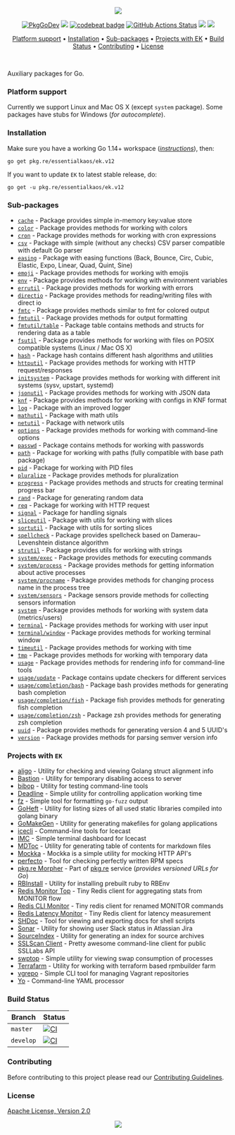 <p align="center"><a href="#readme"><img src="https://gh.kaos.st/go-ek.svg"/></a></p>

<p align="center">
  <a href="https://pkg.go.dev/github.com/essentialkaos/ek"><img src="https://pkg.go.dev/badge/essentialkaos/ek" alt="PkgGoDev" /></a>
  <a href="https://goreportcard.com/report/github.com/essentialkaos/ek"><img src="https://goreportcard.com/badge/github.com/essentialkaos/ek" /></a>
  <a href="https://codebeat.co/projects/github-com-essentialkaos-ek"><img alt="codebeat badge" src="https://codebeat.co/badges/3649d737-e5b9-4465-9765-b9f4ebec60ec" /></a>
  <a href="https://github.com/essentialkaos/ek/actions"><img src="https://github.com/essentialkaos/ek/workflows/CI/badge.svg" alt="GitHub Actions Status" /></a>
  <a href="https://github.com/essentialkaos/ek/actions?query=workflow%3ACodeQL"><img src="https://github.com/essentialkaos/ek/workflows/CodeQL/badge.svg" /></a>
  <a href="#license"><img src="https://gh.kaos.st/apache2.svg" /></a>
</p>

<p align="center"><a href="#platform-support">Platform support</a> • <a href="#installation">Installation</a> • <a href="#sub-packages">Sub-packages</a> • <a href="#projects-with-ek">Projects with EK</a> • <a href="#build-status">Build Status</a> • <a href="#contributing">Contributing</a> • <a href="#license">License</a></p>

<br/>

Auxiliary packages for Go.

### Platform support

Currently we support Linux and Mac OS X (except `system` package). Some packages have stubs for Windows (_for autocomplete_).

### Installation

Make sure you have a working Go 1.14+ workspace (_[instructions](https://golang.org/doc/install)_), then:

```
go get pkg.re/essentialkaos/ek.v12
```

If you want to update `EK` to latest stable release, do:

```
go get -u pkg.re/essentialkaos/ek.v12
```

### Sub-packages

* [`cache`](https://godoc.org/pkg.re/essentialkaos/ek.v12/cache) - Package provides simple in-memory key:value store
* [`color`](https://godoc.org/pkg.re/essentialkaos/ek.v12/color) - Package provides methods for working with colors
* [`cron`](https://godoc.org/pkg.re/essentialkaos/ek.v12/cron) - Package provides methods for working with cron expressions
* [`csv`](https://godoc.org/pkg.re/essentialkaos/ek.v12/csv) - Package with simple (without any checks) CSV parser compatible with default Go parser
* [`easing`](https://godoc.org/pkg.re/essentialkaos/ek.v12/easing) - Package with easing functions (Back, Bounce, Circ, Cubic, Elastic, Expo, Linear, Quad, Quint, Sine)
* [`emoji`](https://godoc.org/pkg.re/essentialkaos/ek.v12/emoji) - Package provides methods for working with emojis
* [`env`](https://godoc.org/pkg.re/essentialkaos/ek.v12/env) - Package provides methods for working with environment variables
* [`errutil`](https://godoc.org/pkg.re/essentialkaos/ek.v12/errutil) - Package provides methods for working with errors
* [`directio`](https://godoc.org/pkg.re/essentialkaos/ek.v12/directio) - Package provides methods for reading/writing files with direct io
* [`fmtc`](https://godoc.org/pkg.re/essentialkaos/ek.v12/fmtc) - Package provides methods similar to fmt for colored output
* [`fmtutil`](https://godoc.org/pkg.re/essentialkaos/ek.v12/fmtutil) - Package provides methods for output formatting
* [`fmtutil/table`](https://godoc.org/pkg.re/essentialkaos/ek.v12/fmtutil/table) - Package table contains methods and structs for rendering data as a table
* [`fsutil`](https://godoc.org/pkg.re/essentialkaos/ek.v12/fsutil) - Package provides methods for working with files on POSIX compatible systems (Linux / Mac OS X)
* [`hash`](https://godoc.org/pkg.re/essentialkaos/ek.v12/hash) - Package hash contains different hash algorithms and utilities
* [`httputil`](https://godoc.org/pkg.re/essentialkaos/ek.v12/httputil) - Package provides methods for working with HTTP request/responses
* [`initsystem`](https://godoc.org/pkg.re/essentialkaos/ek.v12/initsystem) - Package provides methods for working with different init systems (sysv, upstart, systemd)
* [`jsonutil`](https://godoc.org/pkg.re/essentialkaos/ek.v12/jsonutil) - Package provides methods for working with JSON data
* [`knf`](https://godoc.org/pkg.re/essentialkaos/ek.v12/knf) - Package provides methods for working with configs in KNF format
* [`log`](https://godoc.org/pkg.re/essentialkaos/ek.v12/log) - Package with an improved logger
* [`mathutil`](https://godoc.org/pkg.re/essentialkaos/ek.v12/mathutil) - Package with math utils
* [`netutil`](https://godoc.org/pkg.re/essentialkaos/ek.v12/netutil) - Package with network utils
* [`options`](https://godoc.org/pkg.re/essentialkaos/ek.v12/options) - Package provides methods for working with command-line options
* [`passwd`](https://godoc.org/pkg.re/essentialkaos/ek.v12/passwd) - Package contains methods for working with passwords
* [`path`](https://godoc.org/pkg.re/essentialkaos/ek.v12/path) - Package for working with paths (fully compatible with base path package)
* [`pid`](https://godoc.org/pkg.re/essentialkaos/ek.v12/pid) - Package for working with PID files
* [`pluralize`](https://godoc.org/pkg.re/essentialkaos/ek.v12/pluralize) - Package provides methods for pluralization
* [`progress`](https://godoc.org/pkg.re/essentialkaos/ek.v12/progress) - Package provides methods and structs for creating terminal progress bar
* [`rand`](https://godoc.org/pkg.re/essentialkaos/ek.v12/rand) - Package for generating random data
* [`req`](https://godoc.org/pkg.re/essentialkaos/ek.v12/req) - Package for working with HTTP request
* [`signal`](https://godoc.org/pkg.re/essentialkaos/ek.v12/signal) - Package for handling signals
* [`sliceutil`](https://godoc.org/pkg.re/essentialkaos/ek.v12/sliceutil) - Package with utils for working with slices
* [`sortutil`](https://godoc.org/pkg.re/essentialkaos/ek.v12/sortutil) - Package with utils for sorting slices
* [`spellcheck`](https://godoc.org/pkg.re/essentialkaos/ek.v12/spellcheck) - Package provides spellcheck based on Damerau–Levenshtein distance algorithm
* [`strutil`](https://godoc.org/pkg.re/essentialkaos/ek.v12/strutil) - Package provides utils for working with strings
* [`system/exec`](https://godoc.org/pkg.re/essentialkaos/ek.v12/system/process) - Package provides methods for executing commands
* [`system/process`](https://godoc.org/pkg.re/essentialkaos/ek.v12/system/process) - Package provides methods for getting information about active processes
* [`system/procname`](https://godoc.org/pkg.re/essentialkaos/ek.v12/system/process) - Package provides methods for changing process name in the process tree
* [`system/sensors`](https://godoc.org/pkg.re/essentialkaos/ek.v12/system/sensors) - Package sensors provide methods for collecting sensors information
* [`system`](https://godoc.org/pkg.re/essentialkaos/ek.v12/system) - Package provides methods for working with system data (metrics/users)
* [`terminal`](https://godoc.org/pkg.re/essentialkaos/ek.v12/terminal) - Package provides methods for working with user input
* [`terminal/window`](https://godoc.org/pkg.re/essentialkaos/ek.v12/terminal/window) - Package provides methods for working terminal window
* [`timeutil`](https://godoc.org/pkg.re/essentialkaos/ek.v12/timeutil) - Package provides methods for working with time
* [`tmp`](https://godoc.org/pkg.re/essentialkaos/ek.v12/tmp) - Package provides methods for working with temporary data
* [`usage`](https://godoc.org/pkg.re/essentialkaos/ek.v12/usage) - Package provides methods for rendering info for command-line tools
* [`usage/update`](https://godoc.org/pkg.re/essentialkaos/ek.v12/usage/update) - Package contains update checkers for different services
* [`usage/completion/bash`](https://godoc.org/pkg.re/essentialkaos/ek.v12/usage/completion/bash) - Package bash provides methods for generating bash completion
* [`usage/completion/fish`](https://godoc.org/pkg.re/essentialkaos/ek.v12/usage/completion/fish) - Package fish provides methods for generating fish completion
* [`usage/completion/zsh`](https://godoc.org/pkg.re/essentialkaos/ek.v12/usage/completion/zsh) - Package zsh provides methods for generating zsh completion
* [`uuid`](https://godoc.org/pkg.re/essentialkaos/ek.v12/uuid) - Package provides methods for generating version 4 and 5 UUID's
* [`version`](https://godoc.org/pkg.re/essentialkaos/ek.v12/version) - Package provides methods for parsing semver version info

### Projects with `EK`

* [aligo](https://github.com/essentialkaos/aligo) - Utility for checking and viewing Golang struct alignment info
* [Bastion](https://github.com/essentialkaos/bastion) - Utility for temporary disabling access to server
* [bibop](https://github.com/essentialkaos/bibop) - Utility for testing command-line tools
* [Deadline](https://github.com/essentialkaos/deadline) - Simple utility for controlling application working time
* [fz](https://github.com/essentialkaos/fz) - Simple tool for formatting `go-fuzz` output
* [GoHeft](https://github.com/essentialkaos/goheft) - Utility for listing sizes of all used static libraries compiled into golang binary
* [GoMakeGen](https://github.com/essentialkaos/gomakegen) - Utility for generating makefiles for golang applications
* [icecli](https://github.com/essentialkaos/icecli) - Command-line tools for Icecast
* [IMC](https://github.com/essentialkaos/imc) - Simple terminal dashboard for Icecast
* [MDToc](https://github.com/essentialkaos/mdtoc) - Utility for generating table of contents for markdown files
* [Mockka](https://github.com/essentialkaos/mockka) - Mockka is a simple utility for mocking HTTP API's
* [perfecto](https://github.com/essentialkaos/perfecto) - Tool for checking perfectly written RPM specs
* [pkg.re Morpher](https://github.com/essentialkaos/pkgre) - Part of [pkg.re](https://pkg.re) service (_provides versioned URLs for Go_)
* [RBInstall](https://github.com/essentialkaos/rbinstall) - Utility for installing prebuilt ruby to RBEnv
* [Redis Monitor Top](https://github.com/essentialkaos/redis-monitor-top) - Tiny Redis client for aggregating stats from MONITOR flow
* [Redis CLI Monitor](https://github.com/essentialkaos/redis-cli-monitor) - Tiny redis client for renamed MONITOR commands
* [Redis Latency Monitor](https://github.com/essentialkaos/redis-latency-monitor) - Tiny Redis client for latency measurement
* [SHDoc](https://github.com/essentialkaos/shdoc) - Tool for viewing and exporting docs for shell scripts
* [Sonar](https://github.com/essentialkaos/sonar) - Utility for showing user Slack status in Atlassian Jira
* [SourceIndex](https://github.com/essentialkaos/source-index) - Utility for generating an index for source archives
* [SSLScan Client](https://github.com/essentialkaos/sslcli) - Pretty awesome command-line client for public SSLLabs API
* [swptop](https://github.com/essentialkaos/swptop) - Simple utility for viewing swap consumption of processes
* [Terrafarm](https://github.com/essentialkaos/terrafarm) - Utility for working with terraform based rpmbuilder farm
* [vgrepo](https://github.com/gongled/vgrepo) - Simple CLI tool for managing Vagrant repositories
* [Yo](https://github.com/essentialkaos/yo) - Command-line YAML processor

### Build Status

| Branch | Status |
|--------|----------|
| `master` | [![CI](https://github.com/essentialkaos/ek/workflows/CI/badge.svg?branch=master)](https://github.com/essentialkaos/ek/actions) |
| `develop` | [![CI](https://github.com/essentialkaos/ek/workflows/CI/badge.svg?branch=develop)](https://github.com/essentialkaos/ek/actions) |

### Contributing

Before contributing to this project please read our [Contributing Guidelines](https://github.com/essentialkaos/contributing-guidelines#contributing-guidelines).

### License

[Apache License, Version 2.0](http://www.apache.org/licenses/LICENSE-2.0)

<p align="center"><a href="https://essentialkaos.com"><img src="https://gh.kaos.st/ekgh.svg"/></a></p>
